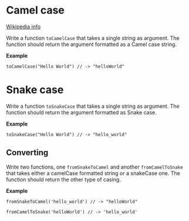 # Camel case

[Wikipedia info](https://en.wikipedia.org/wiki/Letter_case#Special_case_styles)

Write a function `toCamelCase` that takes a single string as argument. The function should return the argument formatted as a Camel case string.   

**Example**

```
toCamelCase("Hello World") // -> "helloWorld"
```

# Snake case

Write a function `toSnakeCase` that takes a single string as argument. The function should return the argument formatted as Snake case.   

**Example**

```
toSnakeCase("Hello World") // -> "hello_world"
```

## Converting
Write two functions, one `fromSnakeToCamel` and another `fromCamelToSnake` that takes either a camelCase formatted string or a snakeCase one. The function should return the other type of casing.   

**Example**

```
fromSnakeToCamel('hello_world') // -> "helloWorld"

fromCamelToSnake('helloWorld') // -> 'hello_world'
```
